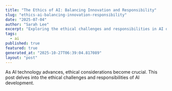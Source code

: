 ```yaml
---
title: "The Ethics of AI: Balancing Innovation and Responsibility"
slug: "ethics-ai-balancing-innovation-responsibility"
date: "2025-07-04"
author: "Sarah Lee"
excerpt: "Exploring the ethical challenges and responsibilities in AI development."
tags:
  - ai
published: true
featured: true
generated_at: "2025-10-27T06:39:04.817089"
layout: "post"
---
```


As AI technology advances, ethical considerations become crucial. This post delves into the ethical challenges and responsibilities of AI development.